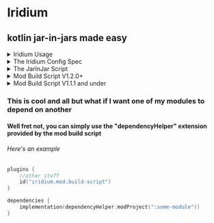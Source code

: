 # Iridium

## kotlin jar-in-jars made easy

<details>
<summary>Iridium Usage</summary>

## settings.gradle.kts
```kotlin
pluginManagement {
    repositories {
        //other repos
        maven("https://maven.brokenfuse.me/releases")
        //projects will eventually be migrated to https://maven.teamvoided.org
        //as of right now https://maven.teamvoided.org just points to https://maven.brokenfuse.me
    }
}
```

## root build.gradle.kts
```kotlin
plugins {
    id("org.teamvoided.iridium") version "1.3.0"
    //maven publishing id("iridium.project.publish-script")
}
```

## module build.gradle.kts
```kotlin
plugins {
    id("iridium.mod.build-script")
    //upload mod to modrinth id("iridium.mod.upload-script")
    //maven publishing id("iridium.project.publish-script")
}
```

## jar-in-jar script
```kotlin
plugins {
    id("iridium.mod.jar-in-jar")
    id("iridium.mod.build-script")
    //upload mod to modrinth id("iridium.mod.upload-script")
}
```
</details>

<details>
<summary>The Iridium Config Spec</summary>

## Although you can configure Iridium in the gradle build script, Iridium can load config files in TOML, JSON5, YAML & JSON
If Iridium detects that no changes were made to the config in the gradle build script it will attempt to load config files in this order (assume all files are in the gradle/iridium directory):
- iridium.toml
- iridium.json5
- iridium.yml
- iridium.json

###### i didn't tell you this but if Iridium fails to find a config file it will autogenerate a toml one

### The Actual Spec
projectTitle: `String`<br>
modId: `String`<br>
githubRepo: `String`<br>
discordServerInviteId: `String`<br>
authors: `List<String>`<br>
majorMinecraftVersion: `String`<br>
minecraftVersion: `String`<br>
mappings: `Mappings object (details below)`<br>
fabricLoaderVersion: `String`<br>
fabricApiVersion: `String`<br>
fabricLangKotlinVersion: `String`<br>
license: `String`<br>
modules: `List<String>`

#### The Mappings Object Spec
type: `MappingsType (any of "MOJANG", "YARN", "PARCHMENT", "QUILT", "MOJPARCH", "MOJYARN"`
version: `String?` (Irrelevant for `MappingsType.MOJANG`, leave either null or blank)

</details>

<details>
<summary>The JarInJar Script</summary>

## This is what you came here for right???
#### The Jar In Jar script will automatically add all modules defined in the iridium config file to the fabric "include" gradle configuration which will automatically add them to your jar

</details>

<details>
<summary>Mod Build Script V1.2.0+</summary>

# The Mod Build Script plugin will auto generate a mod json for you
## As of iridium version 1.2.0 a closure/configuration action is used to define its properties
###### To set the description/version you still use the default project.description/version properties

### Here's an example
```kotlin
plugins {
    kotlin("jvm") version "1.9.0"
    kotlin("plugin.serialization") version "1.9.0"
    id("iridium.mod.build-script")
}

modSettings {
    modId("example-mod")
    modName("Example Mod")
    // other properties
}

base.archivesName.set("example-mod")
version = project.properties["mod_version"] as String
description = "Example Mod Description"
group = project.properties["maven_group"] as String
```
</details>

<details>
<summary>Mod Build Script V1.1.1 and under</summary>

# The Mod Build Script plugin will auto generate a mod json for you
### here are the properties
- modId (the mod id as a string)
- modName (name of the mod as a string)
- modEntrypoints (entry points of the mod as a LinkedHashMap of String and List of Strings where the initial string is the name of the entrypoint and the list of strings contains the actual entry points)
- modMixinFiles (the mixin files of the mod as a list of strings)
- modDepends (the dependencies of the mod as a LinkedHashMap of String and String where the initial string is the mod id and the secondary string is the version of the dependency)
- isModParent (if this is the parent of all the other mods (if it is a jar-in-jar mod [boolean])
- customModIcon (a custom icon for the mod defaults to "assets/{modId}/icon.png)"

## To set the description/version use the default project.description/version properties

## Setting a property in the gradle build script
```kotlin
//other gradle stuff
val examplePropertyName by extra("examplePropertyValue")
```
</details>

### This is cool and all but what if I want one of my modules to depend on another
#### Well fret not, you can simply use the "dependencyHelper" extension provided by the mod build script
###### Here's an example
```kotlin
plugins {
    //other stuff
    id("iridium.mod.build-script")
}

dependencies {
    implementation(dependencyHelper.modProject(":some-module"))
}
```
